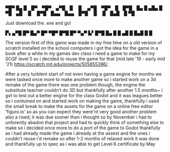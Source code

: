 
▀█▀ █▄ █ █▀ ▀█▀ ▄▀█ █   █   ▄▀█ ▀█▀ █ █▀█ █▄ █
▄█▄ █ ▀█ ▄█  █  █▀█ █▄▄ █▄▄ █▀█  █  █ █▄█ █ ▀█

Just download the .exe and go!

▛▖▄▀█ █▀ █▄▀   █▀ ▀█▀ █▀█ █▀ ▀▄▀
▙▘█▀█ █▄ █ █   ▄█  █  █▄█ █   █

The version first of this game was made in my free time on a old version of scratch installed on the school computers i got the idea for the game in a book after a while in my games dev class i need a game to make for my SCQF level 5 so i decided to reuse the game for that (mid late '19 - early mid '21) 
https://scratch.mit.edu/projects/505855396/.

After a very turblent start of not even having a game engine for months we were tasked once more to make another game so i started work on a 3d remake of the game there was one problem though, the engine the substitute teacher couldn't do 3D but thankfully after another 1.5 months~ i got to test out a better engine for the class Godot and it was leagues better so i contuined on and started work on making the game, thankfully i used the small break to make the assets for the game on a online free editor 'figuro.io' so as you can expect they were'nt very good another problem also a rised; it was due sooner than i thought so by November i had to unforently abadon that project and had to quickly think of something else to make so i decided once more to do a port of the game to Godot thankfully as i had already made the game i already at the assest and the ones i couldn't reuse i'd remake so after 1-2 months of relaxed work it was done and thankfully up to spec as i was able to get Level 6 certificate by May
